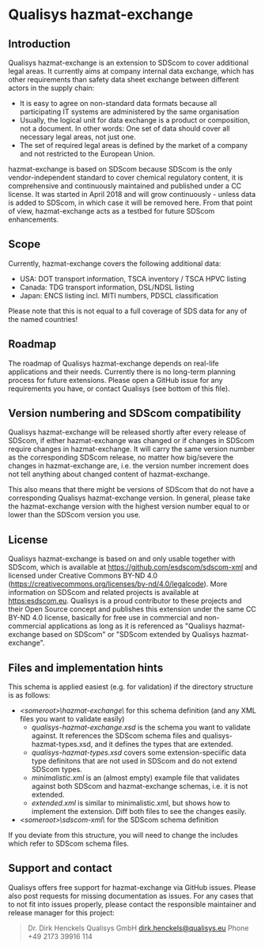 Qualisys hazmat-exchange
========================

Introduction
------------

Qualisys hazmat-exchange is an extension to SDScom to cover additional legal areas. It currently aims at company internal data exchange, which has other requirements than safety data sheet exchange between different actors in the supply chain:

-   It is easy to agree on non-standard data formats because all participating IT systems are administered by the same organisation
-   Usually, the logical unit for data exchange is a product or composition, not a document. In other words: One set of data should cover all necessary legal areas, not just one.
-   The set of required legal areas is defined by the market of a company and not restricted to the European Union.

hazmat-exchange is based on SDScom because SDScom is the only vendor-independent standard to cover chemical regulatory content, it is comprehensive and continuously maintained and published under a CC license. It was started in April 2018 and will grow continuously - unless data is added to SDScom, in which case it will be removed here. From that point of view, hazmat-exchange acts as a testbed for future SDScom enhancements.

Scope
-----

Currently, hazmat-exchange covers the following additional data:

-   USA: DOT transport information, TSCA inventory / TSCA HPVC listing
-   Canada: TDG transport information, DSL/NDSL listing
-   Japan: ENCS listing incl. MITI numbers, PDSCL classification

Please note that this is not equal to a full coverage of SDS data for any of the named countries!

Roadmap
-------

The roadmap of Qualisys hazmat-exchange depends on real-life applications and their needs. Currently there is no long-term planning process for future extensions. Please open a GitHub issue for any requirements you have, or contact Qualisys (see bottom of this file).

Version numbering and SDScom compatibility
------------------------------------------

Qualisys hazmat-exchange will be released shortly after every release of SDScom, if either hazmat-exchange was changed or if changes in SDScom require changes in hazmat-exchange. It will carry the same version number as the corresponding SDScom release, no matter how big/severe the changes in hazmat-exchange are, i.e. the version number increment does not tell anything about changed content of hazmat-exchange.

This also means that there might be versions of SDScom that do not have a corresponding Qualisys hazmat-exchange version. In general, please take the hazmat-exchange version with the highest version number equal to or lower than the SDScom version you use.

License
-------

Qualisys hazmat-exchange is based on and only usable together with SDScom, which is available at <https://github.com/esdscom/sdscom-xml> and licensed under Creative Commons BY-ND 4.0 (<https://creativecommons.org/licenses/by-nd/4.0/legalcode>). More information on SDScom and related projects is available at <https:esdscom.eu>. Qualisys is a proud contributor to these projects and their Open Source concept and publishes this extension under the same CC BY-ND 4.0 license, basically for free use in commercial and non-commercial applications as long as it is referenced as "Qualisys hazmat-exchange based on SDScom" or "SDScom extended by Qualisys hazmat-exchange".

Files and implementation hints
------------------------------

This schema is applied easiest (e.g. for validation) if the directory structure is as follows:

-   *&lt;someroot&gt;\\hazmat-exchange\\* for this schema definition (and any XML files you want to validate easily)
    -   *qualisys-hazmat-exchange.xsd* is the schema you want to validate against. It references the SDScom schema files and qualisys-hazmat-types.xsd, and it defines the types that are extended.
    -   *qualisys-hazmat-types.xsd* covers some extension-speciific data type definitons that are not used in SDScom and do not extend SDScom types.
    -   *minimalistic.xml* is an (almost empty) example file that validates against both SDScom and hazmat-exchange schemas, i.e. it is not extended.
    -   *extended.xml* is similar to minimalistic.xml, but shows how to implement the extension. Diff both files to see the changes easily.
-   *&lt;someroot&gt;\\sdscom-xml\\* for the SDScom schema definition

If you deviate from this structure, you will need to change the includes which refer to SDScom schema files.

Support and contact
-------------------

Qualisys offers free support for hazmat-exchange via GitHub issues. Please also post requests for missing documentation as issues. For any cases that to not fit into issues properly, please contact the responsible maintainer and release manager for this project:

> Dr. Dirk Henckels
> Qualisys GmbH
> <dirk.henckels@qualisys.eu>
> Phone +49 2173 39916 114
